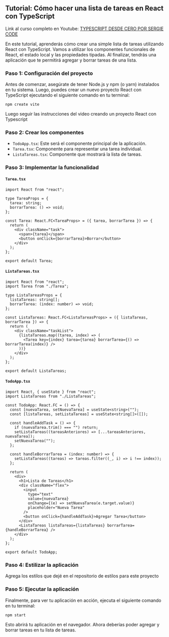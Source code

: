 
## Tutorial: Cómo hacer una lista de tareas en React con TypeScript

Link al curso completo en Youtube:
[TYPESCRIPT DESDE CERO POR SERGIE CODE](https://youtu.be/UTA5bykCx2c)

En este tutorial, aprenderás cómo crear una simple lista de tareas utilizando React con TypeScript. Vamos a utilizar los componentes funcionales de React, el estado local y las propiedades tipadas. Al finalizar, tendrás una aplicación que te permitirá agregar y borrar tareas de una lista.

### Paso 1: Configuración del proyecto

Antes de comenzar, asegúrate de tener Node.js y npm (o yarn) instalados en tu sistema. Luego, puedes crear un nuevo proyecto React con TypeScript ejecutando el siguiente comando en tu terminal:

```
npm create vite
```

Luego seguir las instrucciones del video creando un proyecto React con Typescript

### Paso 2: Crear los componentes

-   `TodoApp.tsx`: Este será el componente principal de la aplicación.
-   `Tarea.tsx`: Componente para representar una tarea individual.
-   `ListaTareas.tsx`: Componente que mostrará la lista de tareas.

### Paso 3: Implementar la funcionalidad

#### `Tarea.tsx`


```
import React from "react";

type TareaProps = {
  tarea: string;
  borrarTarea: () => void;
};

const Tarea: React.FC<TareaProps> = ({ tarea, borrarTarea }) => {
  return (
    <div className="task">
      <span>{tarea}</span>
      <button onClick={borrarTarea}>Borrar</button>
    </div>
  );
};

export default Tarea;
```

#### `ListaTareas.tsx`

```
import React from "react";
import Tarea from "./Tarea";

type ListaTareasProps = {
  listaTareas: string[];
  borrarTarea: (index: number) => void;
};

const ListaTareas: React.FC<ListaTareasProps> = ({ listaTareas, borrarTarea }) => {
  return (
    <div className="taskList">
      {listaTareas.map((tarea, index) => (
        <Tarea key={index} tarea={tarea} borrarTarea={() => borrarTarea(index)} />
      ))}
    </div>
  );
};

export default ListaTareas;
```

#### `TodoApp.tsx`


```
import React, { useState } from "react";
import ListaTareas from "./ListaTareas";

const TodoApp: React.FC = () => {
  const [nuevaTarea, setNuevaTarea] = useState<string>("");
  const [listaTareas, setListaTareas] = useState<string[]>([]);

  const handleAddTask = () => {
    if (nuevaTarea.trim() === "") return;
    setListaTareas((tareasAnteriores) => [...tareasAnteriores, nuevaTarea]);
    setNuevaTarea("");
  };

  const handleBorrarTarea = (index: number) => {
    setListaTareas((tareas) => tareas.filter((_, i) => i !== index));
  };

  return (
    <div>
      <h1>Lista de Tareas</h1>
      <div className="flex">
        <input
          type="text"
          value={nuevaTarea}
          onChange={(e) => setNuevaTarea(e.target.value)}
          placeholder="Nueva Tarea"
        />
        <button onClick={handleAddTask}>Agregar Tarea</button>
      </div>
      <ListaTareas listaTareas={listaTareas} borrarTarea={handleBorrarTarea} />
    </div>
  );
};

export default TodoApp;
```

### Paso 4: Estilizar la aplicación

Agrega los estilos que dejé en el repositorio de estilos para este proyecto

### Paso 5: Ejecutar la aplicación

Finalmente, para ver tu aplicación en acción, ejecuta el siguiente comando en tu terminal:

```
npm start
```

Esto abrirá tu aplicación en el navegador. Ahora deberías poder agregar y borrar tareas en tu lista de tareas.
